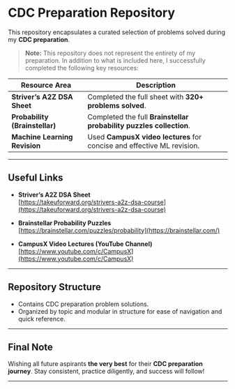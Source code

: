 # CDC Preparation Repository

This repository encapsulates a curated selection of problems solved during my **CDC preparation**.

> **Note:** This repository does not represent the entirety of my preparation. In addition to what is included here, I successfully completed the following key resources:

| Resource Area                  | Description                                                                 |
|--------------------------------|-----------------------------------------------------------------------------|
| **Striver’s A2Z DSA Sheet**    | Completed the full sheet with **320+ problems solved**.                     |
| **Probability (Brainstellar)** | Completed the full **Brainstellar probability puzzles collection**.         |
| **Machine Learning Revision**  | Used **CampusX video lectures** for concise and effective ML revision.      |

---

## Useful Links

- **Striver’s A2Z DSA Sheet**  
  [https://takeuforward.org/strivers-a2z-dsa-course](https://takeuforward.org/strivers-a2z-dsa-course)

- **Brainstellar Probability Puzzles** 
  [https://brainstellar.com/puzzles/probability](https://brainstellar.com/)

- **CampusX Video Lectures (YouTube Channel)**  
  [https://www.youtube.com/c/CampusX](https://www.youtube.com/c/CampusX)

---

## Repository Structure

- Contains CDC preparation problem solutions.
- Organized by topic and modular in structure for ease of navigation and quick reference.

---



## Final Note  

Wishing all future aspirants **the very best** for their **CDC preparation journey**. Stay consistent, practice diligently, and success will follow! 

---
